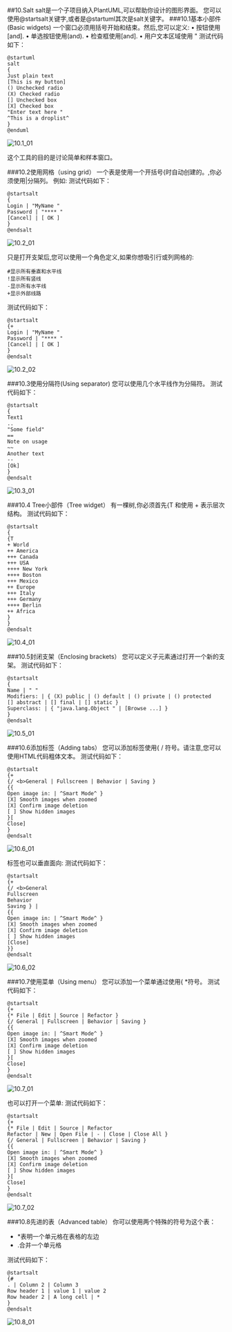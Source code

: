 ##10.Salt
salt是一个子项目纳入PlantUML,可以帮助你设计的图形界面。
您可以使用@startsalt关键字,或者是@startuml其次是salt关键字。
###10.1基本小部件(Basic widgets)
一个窗口必须用括号开始和结束。然后,您可以定义:
• 按钮使用[and].
• 单选按钮使用(and).
• 检查框使用[and].
• 用户文本区域使用 "
测试代码如下：

	@startuml
	salt
	{
	Just plain text
	[This is my button]
	() Unchecked radio
	(X) Checked radio
	[] Unchecked box
	[X] Checked box
	"Enter text here "
	^This is a droplist^
	}
	@enduml
	
![10.1_01](image/10.1_01.jpg)

这个工具的目的是讨论简单和样本窗口。

###10.2使用网格（using grid）
一个表是使用一个开括号{时自动创建的。,你必须使用|分隔列。
例如:
测试代码如下：

	@startsalt
	{
	Login | "MyName "
	Password | "**** "
	[Cancel] | [ OK ]
	}
	@endsalt
	
![10.2_01](image/10.2_01.jpg)

只是打开支架后,您可以使用一个角色定义,如果你想吸引行或列网格的:

	#显示所有垂直和水平线
	!显示所有竖线
	-显示所有水平线
	+显示外部线路
测试代码如下：

	@startsalt
	{+
	Login | "MyName "
	Password | "**** "
	[Cancel] | [ OK ]
	}
	@endsalt
	
![10.2_02](image/10.2_02.jpg)

###10.3使用分隔符(Using separator)
您可以使用几个水平线作为分隔符。
测试代码如下：

	@startsalt
	{
	Text1
	..
	"Some field"
	==
	Note on usage
	~~
	Another text
	--
	[Ok]
	}
	@endsalt
	
![10.3_01](image/10.3_01.jpg)

###10.4 Tree小部件（Tree widget）
有一棵树,你必须首先{T 和使用 + 表示层次结构。
测试代码如下：

	@startsalt
	{
	{T
	+ World
	++ America
	+++ Canada
	+++ USA
	++++ New York
	++++ Boston
	+++ Mexico
	++ Europe
	+++ Italy
	+++ Germany
	++++ Berlin
	++ Africa
	}
	}
	@endsalt
	
![10.4_01](image/10.4_01.jpg)

###10.5封闭支架（Enclosing brackets）
您可以定义子元素通过打开一个新的支架。
测试代码如下：

	@startsalt
	{
	Name | " "
	Modifiers: | { (X) public | () default | () private | () protected
	[] abstract | [] final | [] static }
	Superclass: | { "java.lang.Object " | [Browse ...] }
	}
	@endsalt

![10.5_01](image/10.5_01.jpg)

###10.6添加标签（Adding tabs）
您可以添加标签使用{ / 符号。请注意,您可以使用HTML代码粗体文本。
测试代码如下：

	@startsalt
	{+
	{/ <b>General | Fullscreen | Behavior | Saving }
	{{
	Open image in: | ^Smart Mode^ }
	[X] Smooth images when zoomed
	[X] Confirm image deletion
	[ ] Show hidden images
	}[
	Close]
	}
	@endsalt
	
![10.6_01](image/10.6_01.jpg)

标签也可以垂直面向:
测试代码如下：

	@startsalt
	{+
	{/ <b>General
	Fullscreen
	Behavior
	Saving } |
	{{
	Open image in: | ^Smart Mode^ }
	[X] Smooth images when zoomed
	[X] Confirm image deletion
	[ ] Show hidden images
	[Close]
	}}
	@endsalt
	
![10.6_02](image/10.6_02.jpg)

###10.7使用菜单（Using menu）
您可以添加一个菜单通过使用{ *符号。
测试代码如下：

	@startsalt
	{+
	{* File | Edit | Source | Refactor }
	{/ General | Fullscreen | Behavior | Saving }
	{{
	Open image in: | ^Smart Mode^ }
	[X] Smooth images when zoomed
	[X] Confirm image deletion
	[ ] Show hidden images
	}[
	Close]
	}
	@endsalt
	
![10.7_01](image/10.7_01.jpg)

也可以打开一个菜单:
测试代码如下：

	@startsalt
	{+
	{* File | Edit | Source | Refactor
	Refactor | New | Open File | - | Close | Close All }
	{/ General | Fullscreen | Behavior | Saving }
	{{
	Open image in: | ^Smart Mode^ }
	[X] Smooth images when zoomed
	[X] Confirm image deletion
	[ ] Show hidden images
	}[
	Close]
	}
	@endsalt
	
![10.7_02](image/10.7_02.jpg)

###10.8先进的表（Advanced table）
你可以使用两个特殊的符号为这个表：
+  *表明一个单元格在表格的左边
+ .合并一个单元格

测试代码如下：

	@startsalt
	{#
	. | Column 2 | Column 3
	Row header 1 | value 1 | value 2
	Row header 2 | A long cell | *
	}
	@endsalt
	
![10.8_01](image/10.8_01.jpg)










